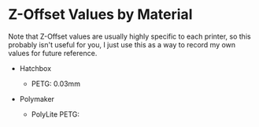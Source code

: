 # Z-Offset Values by Material

Note that Z-Offset values are usually highly specific to each printer, so this probably isn't useful for you, I just use this as a way to record my own values for future reference.

* Hatchbox
  * PETG: 0.03mm

* Polymaker
  * PolyLite PETG: 
